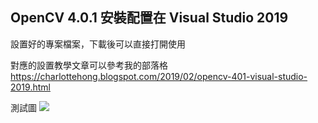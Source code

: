 ## OpenCV 4.0.1 安裝配置在 Visual Studio 2019
設置好的專案檔案，下載後可以直接打開使用

對應的設置教學文章可以參考我的部落格
https://charlottehong.blogspot.com/2019/02/opencv-401-visual-studio-2019.html

測試圖
![](https://github.com/hunandy14/CHG_OpenCV_test/Snipaste_2019-02-25_01-35-12.png)

